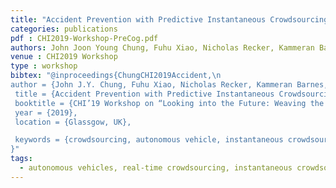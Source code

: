```yaml
---
title: "Accident Prevention with Predictive Instantaneous Crowdsourcing"
categories: publications
pdf : CHI2019-Workshop-PreCog.pdf
authors: John Joon Young Chung, Fuhu Xiao, Nicholas Recker, Kammeran Barnes, Nikola Banovic, Walter S. Lasecki
venue : CHI2019 Workshop
type : workshop
bibtex: "@inproceedings{ChungCHI2019Accident,\n
author = {John J.Y. Chung, Fuhu Xiao, Nicholas Recker, Kammeran Barnes, Nikola Banovic, and Walter S. Lasecki},
 title = {Accident Prevention with Predictive Instantaneous Crowdsourcing},
 booktitle = {CHI’19 Workshop on “Looking into the Future: Weaving the Threads of Vehicle Automation”},
 year = {2019},
 location = {Glassgow, UK},

 keywords = {crowdsourcing, autonomous vehicle, instantaneous crowdsourcing},
}" 
tags:
  - autonomous vehicles, real-time crowdsourcing, instantaneous crowdsourcing, prediction
---
```

